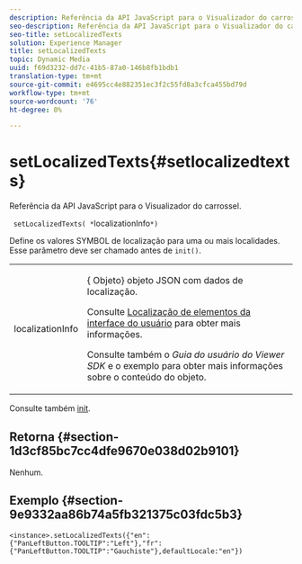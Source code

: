 ```yaml
---
description: Referência da API JavaScript para o Visualizador do carrossel.
seo-description: Referência da API JavaScript para o Visualizador do carrossel.
seo-title: setLocalizedTexts
solution: Experience Manager
title: setLocalizedTexts
topic: Dynamic Media
uuid: f69d3232-dd7c-41b5-87a0-146b8fb1bdb1
translation-type: tm+mt
source-git-commit: e4695cc4e882351ec3f2c55fd8a3cfca455bd79d
workflow-type: tm+mt
source-wordcount: '76'
ht-degree: 0%

---
```



# setLocalizedTexts{#setlocalizedtexts}

Referência da API JavaScript para o Visualizador do carrossel.

` setLocalizedTexts( *`localizationInfo`*)`

Define os valores SYMBOL de localização para uma ou mais localidades. Esse parâmetro deve ser chamado antes de `init()`.

<table id="table_896DFF34A68A403DB93A6D597461A573"> 
 <tbody> 
  <tr> 
   <td colname="col1"> <p> <span class="codeph"> <span class="varname"> localizationInfo</span> </span> </p> </td> 
   <td colname="col2"> <p> {<span class="codeph"> Objeto</span>} objeto JSON com dados de localização. </p> <p>Consulte <a href="../../../c-html5-aem-asset-viewers/c-html5-aem-carousel/c-html5-aem-carousel-localization.md" format="dita" scope="local"> Localização de elementos da interface do usuário</a> para obter mais informações. </p> <p>Consulte também o <i>Guia do usuário do Viewer SDK</i> e o exemplo para obter mais informações sobre o conteúdo do objeto. </p> </td> 
  </tr> 
 </tbody> 
</table>

Consulte também [init](../../../c-html5-aem-asset-viewers/c-html5-aem-carousel/c-html5-aem-carousel-javascriptapiref/r-html5-aem-carousel-javascriptapiref-init.md#reference-aee94dd92a28410784f7a1792e28683b).

## Retorna {#section-1d3cf85bc7cc4dfe9670e038d02b9101}

Nenhum.

## Exemplo {#section-9e9332aa86b74a5fb321375c03fdc5b3}

```
<instance>.setLocalizedTexts({"en":{"PanLeftButton.TOOLTIP":"Left"},"fr":{"PanLeftButton.TOOLTIP":"Gauchiste"},defaultLocale:"en"})
```

